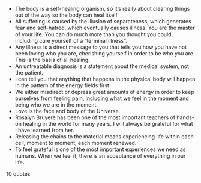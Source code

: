  - The body is a self-healing organism, so it’s really about clearing things out of the way so the body can heal itself.
 - All suffering is caused by the illusion of separateness, which generates fear and self-hatred, which eventually causes illness. You are the master of your life. You can do much more than you thought you could, including cure yourself of a “terminal illness”.
 - Any illness is a direct message to you that tells you how you have not been loving who you are, cherishing yourself in order to be who you are. This is the basis of all healing.
 - An untreatable diagnosis is a statement about the medical system, not the patient.
 - I can tell you that anything that happens in the physical body will happen in the pattern of the energy fields first.
 - We either misdirect or depress great amounts of energy in order to keep ourselves from feeling pain, including what we feel in the moment and being who we are in the moment.
 - Love is the face and body of the Universe.
 - Rosalyn Bruyere has been one of the most important teachers of hands-on healing in the world for many years. I will always be grateful for what I have learned from her.
 - Releasing the chains to the material means experiencing life within each cell, moment to moment, each moment renewed.
 - To feel grateful is one of the most important experiences we need as humans. When we feel it, there is an acceptance of everything in our life.

10 quotes